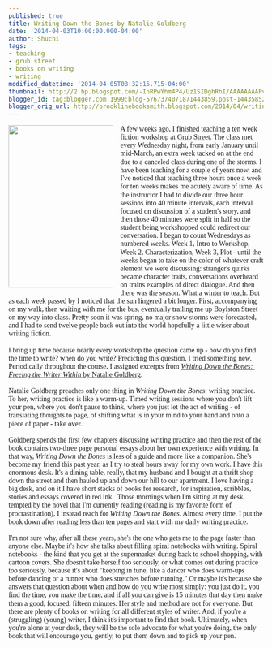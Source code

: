 ```yaml
---
published: true
title: Writing Down the Bones by Natalie Goldberg
date: '2014-04-03T10:00:00.000-04:00'
author: Shuchi
tags:
- teaching
- grub street
- books on writing
- writing
modified_datetime: '2014-04-05T08:32:15.715-04:00'
thumbnail: http://2.bp.blogspot.com/-InRPwYhm4P4/Uz1SIDghRhI/AAAAAAAAPvA/7RL4iZpqGBc/s72-c/writing-down-the-bones-natalie-goldberg_medium.jpg
blogger_id: tag:blogger.com,1999:blog-5767374071871443859.post-1443585274917920886
blogger_orig_url: http://brooklinebooksmith.blogspot.com/2014/04/writing-down-bones-by-natalie-goldberg.html
---
```


<div dir="ltr" style="text-align: left;" trbidi="on"><div style="line-height: 1.15; margin-bottom: 0pt; margin-top: 0pt; text-align: left;"><a href="http://2.bp.blogspot.com/-InRPwYhm4P4/Uz1SIDghRhI/AAAAAAAAPvA/7RL4iZpqGBc/s1600/writing-down-the-bones-natalie-goldberg_medium.jpg" imageanchor="1" style="clear: left; float: left; margin-bottom: 1em; margin-right: 1em;"><img border="0" src="http://2.bp.blogspot.com/-InRPwYhm4P4/Uz1SIDghRhI/AAAAAAAAPvA/7RL4iZpqGBc/s1600/writing-down-the-bones-natalie-goldberg_medium.jpg" height="320" width="207" /></a><span style="background-color: transparent; font-family: Georgia, Times New Roman, serif; font-style: normal; font-variant: normal; font-weight: normal; text-decoration: none; vertical-align: baseline; white-space: pre-wrap;">A few weeks ago, I finished teaching a ten week fiction workshop at <a href="https://www.grubstreet.org/" target="_blank">Grub Street</a>. The class met every Wednesday night, from early January until mid-March, an extra week tacked on at the end due to a canceled class during one of the storms.&nbsp;I have been teaching for a couple of years now, and I've noticed that teaching three hours once a week for ten weeks makes me acutely aware of time. As the instructor I had to divide our</span><span style="background-color: transparent; font-style: normal; font-variant: normal; font-weight: normal; text-decoration: none; vertical-align: baseline;">&nbsp;</span><span style="font-family: Georgia, 'Times New Roman', serif; line-height: 1.15; white-space: pre-wrap;">three hour sessions into 40 minute intervals, each interval focused on discussion of a student's story, and then those 40 minutes were split in half so the student being workshopped could redirect our conversation. </span><span style="font-family: Georgia, 'Times New Roman', serif; line-height: 1.15; white-space: pre-wrap;">I began to count Wednesdays as numbered weeks. Week 1, Intro to Workshop, Week 2, Characterization, Week 3, Plot - until the weeks began to take on the color of whatever craft element we were discussing: stranger's quirks became character traits, </span><span style="font-family: Georgia, 'Times New Roman', serif; line-height: 1.15; white-space: pre-wrap;">conversations overheard on trains examples of direct dialogue. </span><span style="font-family: Georgia, 'Times New Roman', serif; line-height: 1.15; white-space: pre-wrap;">And then there was the season. What a winter to teach. But as each week passed by I noticed that the sun lingered a bit longer. First, accompanying on my walk, then waiting with me for the bus, eventually trailing me up Boylston Street on my way into class. Pretty soon it was spring, no major snow storms were forecasted, and I had to send twelve people back out into the world hopefully a little wiser about writing fiction.</span><br /><span style="font-family: Georgia, 'Times New Roman', serif; line-height: 1.15; white-space: pre-wrap;"><br /></span> <span style="background-color: transparent; font-family: Georgia, Times New Roman, serif; font-style: normal; font-variant: normal; font-weight: normal; text-decoration: none; vertical-align: baseline; white-space: pre-wrap;">I bring up time because nearly every workshop the question came up - how do you find the time to write? when do you write? Predicting this question, I tried something new. Periodically throughout the course, I assigned excerpts from </span><span style="background-color: transparent; font-family: Georgia, Times New Roman, serif; font-variant: normal; font-weight: normal; text-decoration: none; vertical-align: baseline; white-space: pre-wrap;"><i><a href="http://www.brooklinebooksmith-shop.com/book/9781590302613" target="_blank">Writing Down the Bones: Freeing the Writer Within</a></i></span><span style="background-color: transparent; font-family: Georgia, Times New Roman, serif; font-style: normal; font-variant: normal; font-weight: normal; text-decoration: none; vertical-align: baseline; white-space: pre-wrap;"><a href="http://www.brooklinebooksmith-shop.com/book/9781590302613" target="_blank"> by Natalie Goldberg</a>. </span><br /><span style="background-color: transparent; font-family: Georgia, Times New Roman, serif; font-style: normal; font-variant: normal; font-weight: normal; text-decoration: none; vertical-align: baseline; white-space: pre-wrap;"><br /></span><span style="background-color: transparent; font-family: Georgia, Times New Roman, serif; font-style: normal; font-variant: normal; font-weight: normal; text-decoration: none; vertical-align: baseline; white-space: pre-wrap;">Natalie Goldberg preaches only one thing in </span><span style="background-color: transparent; font-family: Georgia, Times New Roman, serif; font-variant: normal; font-weight: normal; text-decoration: none; vertical-align: baseline; white-space: pre-wrap;"><i>Writing Down the Bones</i></span><span style="background-color: transparent; font-family: Georgia, Times New Roman, serif; font-style: normal; font-variant: normal; font-weight: normal; text-decoration: none; vertical-align: baseline; white-space: pre-wrap;">: writing practice. To her, writing practice is like a warm-up. Timed writing sessions where you don't lift your pen, where you don't pause to think, where you just let the act of writing - of translating thoughts to page, of shifting what is in your mind to your hand and onto a piece of paper - take over. </span><br /><br /><span style="font-family: Georgia, Times New Roman, serif;"><span style="white-space: pre-wrap;">Goldberg spends the first few chapters discussing writing practice and then the rest of the book contains two-three page personal essays about her own experience with writing. In that way, </span></span><span style="font-family: Georgia, 'Times New Roman', serif; line-height: 1.15;"><i>Writing Down the Bones</i> is less of a guide and more like a companion. She's become my friend this past year, as I try to steal hours away for my own work.&nbsp;</span><span style="font-family: Georgia, Times New Roman, serif; line-height: 1.15;">I have this enormous desk. It's a dining table, really, that my husband and I bought at a thrift shop down the street and then hauled up and down our hill to our apartment. I love having a big desk, and on it I have short stacks of books for research, for inspiration, scribbles, stories and essays covered in red ink. &nbsp;</span><span style="font-family: Georgia, 'Times New Roman', serif; line-height: 1.15;">Those mornings when I'm sitting at my desk, tempted by the novel that I'm currently reading (reading is my favorite form of procrastination), I instead reach for <i>Writing Down the Bones</i>. Almost every time, I put the book down after reading less than ten pages and start with my daily writing practice.&nbsp;</span><br /><span style="font-family: Georgia, 'Times New Roman', serif; line-height: 1.15;"><br /></span><span style="font-family: Georgia, 'Times New Roman', serif; line-height: 1.15;">I'm not sure why, after all these years, she's the one who gets me to the page faster than anyone else.&nbsp;</span><span style="font-family: Georgia, 'Times New Roman', serif; line-height: 1.15;">Maybe it's how she talks about filling spiral notebooks with writing. Spiral notebooks - the kind that you get at the supermarket during back to school shopping, with cartoon covers. She doesn't take herself too seriously, or what comes out during practice too seriously, because it's about "keeping in tune, like a dancer who does warm-ups before dancing or a runner who does stretches before running."&nbsp;</span><span style="font-family: Georgia, 'Times New Roman', serif; line-height: 1.15;">Or maybe it's&nbsp;</span><span style="font-family: Georgia, 'Times New Roman', serif; line-height: 1.15;">because she answers that question about when and how do you write most simply: you just do it, you find the time, you make the time, and if all you can give is 15 minutes that day then make them a good, focused, fifteen minutes.&nbsp;</span><span style="font-family: Georgia, 'Times New Roman', serif; line-height: 1.15; white-space: pre-wrap;">Her style and method are not for everyone. But there are plenty of books on writing for all different styles of writer. And, if you're a (struggling) (young) writer, I think it's important to find that book. Ultimately, when you're alone at your desk, they will be the sole advocate for what you're doing, the only book that will encourage you, gently, to put them down and to pick up your pen. </span></div><span id="docs-internal-guid-d8e76292-0df9-ecf0-c6cb-d36db08eba8f"><span style="font-family: Arial; font-size: 15px; vertical-align: baseline; white-space: pre-wrap;"></span></span></div>